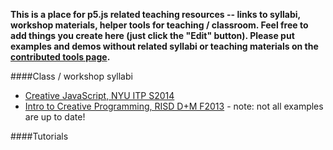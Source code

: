 **This is a place for p5.js related teaching resources -- links to syllabi, workshop materials, helper tools for teaching / classroom. Feel free to add things you create here (just click the "Edit" button). Please put examples and demos without related syllabi or teaching materials on the [contributed tools page](https://github.com/lmccart/p5.js/wiki/Contributed-Tools,-Projects,-Demos).**


####Class / workshop syllabi

* [Creative JavaScript, NYU ITP S2014](http://github.com/lmccart/itp-creative-js)
* [Intro to Creative Programming, RISD D+M F2013](http://risd-creative-programming.github.io/fa13-introtocreativeprogramming/index.html) - note: not all examples are up to date!

####Tutorials